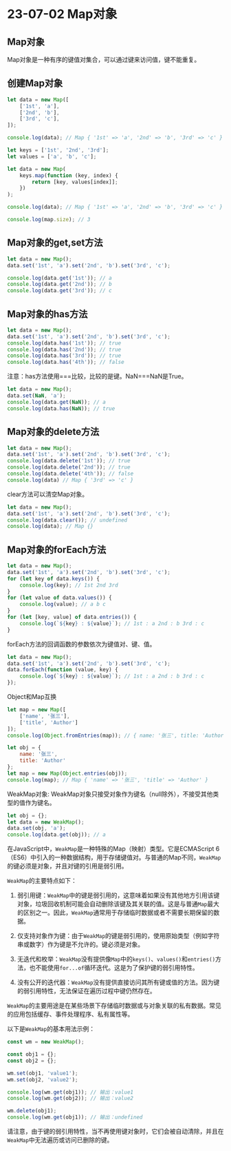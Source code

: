 # 23-07-02 Map对象

## Map对象

Map对象是一种有序的键值对集合，可以通过键来访问值，键不能重复。

## 创建Map对象

```javascript
let data = new Map([
    ['1st', 'a'],
    ['2nd', 'b'],
    ['3rd', 'c'],
]);

console.log(data); // Map { '1st' => 'a', '2nd' => 'b', '3rd' => 'c' }
```

```javascript
let keys = ['1st', '2nd', '3rd'];
let values = ['a', 'b', 'c'];

let data = new Map(
    keys.map(function (key, index) {
        return [key, values[index]];
    })
);

console.log(data); // Map { '1st' => 'a', '2nd' => 'b', '3rd' => 'c' }
```

```javascript
console.log(map.size); // 3
```

## Map对象的get,set方法

```javascript
let data = new Map();
data.set('1st', 'a').set('2nd', 'b').set('3rd', 'c');

console.log(data.get('1st')); // a
console.log(data.get('2nd')); // b
console.log(data.get('3rd')); // c
```

## Map对象的has方法

```javascript
let data = new Map();
data.set('1st', 'a').set('2nd', 'b').set('3rd', 'c');
console.log(data.has('1st')); // true
console.log(data.has('2nd')); // true
console.log(data.has('3rd')); // true
console.log(data.has('4th')); // false
```

注意：has方法使用===比较，比较的是键。NaN===NaN是True。

```javascript
let data = new Map();
data.set(NaN, 'a');
console.log(data.get(NaN)); // a
console.log(data.has(NaN)); // true
```

## Map对象的delete方法

```javascript
let data = new Map();
data.set('1st', 'a').set('2nd', 'b').set('3rd', 'c');
console.log(data.delete('1st')); // true
console.log(data.delete('2nd')); // true
console.log(data.delete('4th')); // false
console.log(data) // Map { '3rd' => 'c' }
```

clear方法可以清空Map对象。

```javascript
let data = new Map();
data.set('1st', 'a').set('2nd', 'b').set('3rd', 'c');
console.log(data.clear()); // undefined
console.log(data); // Map {}
```

## Map对象的forEach方法

```javascript
let data = new Map();
data.set('1st', 'a').set('2nd', 'b').set('3rd', 'c');
for (let key of data.keys()) {
    console.log(key); // 1st 2nd 3rd
}
for (let value of data.values()) {
    console.log(value); // a b c
}
for (let [key, value] of data.entries()) {
    console.log(`${key} : ${value}`); // 1st : a 2nd : b 3rd : c
}
```

forEach方法的回调函数的参数依次为键值对、键、值。

```javascript
let data = new Map();
data.set('1st', 'a').set('2nd', 'b').set('3rd', 'c');
data.forEach(function (value, key) {
    console.log(`${key} : ${value}`); // 1st : a 2nd : b 3rd : c
});
```

Object和Map互换

```javascript
let map = new Map([
    ['name', '张三'],
    ['title', 'Author']
]);
console.log(Object.fromEntries(map)); // { name: '张三', title: 'Author' }

let obj = {
    name: '张三',
    title: 'Author'
};
let map = new Map(Object.entries(obj));
console.log(map); // Map { 'name' => '张三', 'title' => 'Author' }
```

WeakMap对象: WeakMap对象只接受对象作为键名（null除外），不接受其他类型的值作为键名。

```javascript
let obj = {};
let data = new WeakMap();
data.set(obj, 'a');
console.log(data.get(obj)); // a
```

在JavaScript中，`WeakMap`是一种特殊的Map（映射）类型。它是ECMAScript 6（ES6）中引入的一种数据结构，用于存储键值对。与普通的Map不同，`WeakMap`的键必须是对象，并且对键的引用是弱引用。

`WeakMap`的主要特点如下：

1. 弱引用键：`WeakMap`中的键是弱引用的，这意味着如果没有其他地方引用该键对象，垃圾回收机制可能会自动删除该键及其关联的值。这是与普通`Map`最大的区别之一。因此，`WeakMap`通常用于存储临时数据或者不需要长期保留的数据。

2. 仅支持对象作为键：由于`WeakMap`的键是弱引用的，使用原始类型（例如字符串或数字）作为键是不允许的。键必须是对象。

3. 无迭代和枚举：`WeakMap`没有提供像`Map`中的`keys()`、`values()`和`entries()`方法，也不能使用`for...of`循环迭代。这是为了保护键的弱引用特性。

4. 没有公开的迭代器：`WeakMap`没有提供直接访问其所有键或值的方法。因为键的弱引用特性，无法保证在遍历过程中键仍然存在。

`WeakMap`的主要用途是在某些场景下存储临时数据或与对象关联的私有数据。常见的应用包括缓存、事件处理程序、私有属性等。

以下是`WeakMap`的基本用法示例：

```javascript
const wm = new WeakMap();

const obj1 = {};
const obj2 = {};

wm.set(obj1, 'value1');
wm.set(obj2, 'value2');

console.log(wm.get(obj1)); // 输出：value1
console.log(wm.get(obj2)); // 输出：value2

wm.delete(obj1);
console.log(wm.get(obj1)); // 输出：undefined
```

请注意，由于键的弱引用特性，当不再使用键对象时，它们会被自动清除，并且在`WeakMap`中无法遍历或访问已删除的键。
